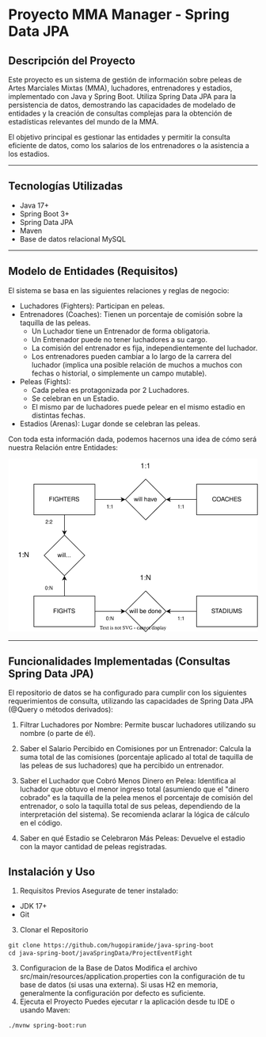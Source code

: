 # Proyecto MMA Manager - Spring Data JPA
## Descripción del Proyecto
Este proyecto es un sistema de gestión de información sobre peleas de Artes Marciales Mixtas (MMA), luchadores, entrenadores y estadios, implementado con Java y Spring Boot. Utiliza Spring Data JPA para la persistencia de datos, demostrando las capacidades de modelado de entidades y la creación de consultas complejas para la obtención de estadísticas relevantes del mundo de la MMA.

El objetivo principal es gestionar las entidades y permitir la consulta eficiente de datos, como los salarios de los entrenadores o la asistencia a los estadios.

---

## Tecnologías Utilizadas
  - Java 17+
  - Spring Boot 3+
  - Spring Data JPA
  - Maven
  - Base de datos relacional MySQL

---

## Modelo de Entidades (Requisitos)
El sistema se basa en las siguientes relaciones y reglas de negocio:

  - Luchadores (Fighters): Participan en peleas.
  - Entrenadores (Coaches): Tienen un porcentaje de comisión sobre la taquilla de las peleas.
      - Un Luchador tiene un Entrenador de forma obligatoria.
      - Un Entrenador puede no tener luchadores a su cargo.
      - La comisión del entrenador es fija, independientemente del luchador.
      - Los entrenadores pueden cambiar a lo largo de la carrera del luchador (implica una posible relación de muchos a muchos con fechas o historial, o simplemente un campo mutable).
  - Peleas (Fights):
      - Cada pelea es protagonizada por 2 Luchadores.
      - Se celebran en un Estadio.
      - El mismo par de luchadores puede pelear en el mismo estadio en distintas fechas.
  - Estadios (Arenas): Lugar donde se celebran las peleas.
    
Con toda esta información dada, podemos hacernos una idea de cómo será nuestra Relación entre Entidades:

<img src="./MMA_DB_RELATION.drawio.svg" align-center>

---

## Funcionalidades Implementadas (Consultas Spring Data JPA)
El repositorio de datos se ha configurado para cumplir con los siguientes requerimientos de consulta, utilizando las capacidades de Spring Data JPA (@Query o métodos derivados):

  1. Filtrar Luchadores por Nombre: Permite buscar luchadores utilizando su nombre (o parte de él).

  2. Saber el Salario Percibido en Comisiones por un Entrenador: Calcula la suma total de las comisiones (porcentaje aplicado al total de taquilla de las peleas de sus luchadores) que ha percibido un entrenador.

  3. Saber el Luchador que Cobró Menos Dinero en Pelea: Identifica al luchador que obtuvo el menor ingreso total (asumiendo que el "dinero cobrado" es la taquilla de la pelea menos el porcentaje de comisión del entrenador, o solo la taquilla total de sus peleas, dependiendo de la interpretación del sistema). Se recomienda aclarar la lógica de cálculo en el código.

  4. Saber en qué Estadio se Celebraron Más Peleas: Devuelve el estadio con la mayor cantidad de peleas registradas.

## Instalación y Uso
  1. Requisitos Previos
  Asegurate de tener instalado:

  - JDK 17+
  - Git
  3. Clonar el Repositorio
```
git clone https://github.com/hugopiramide/java-spring-boot
cd java-spring-boot/javaSpringData/ProjectEventFight
```
  3. Configuracion de la Base de Datos
     Modifica el archivo src/main/resources/application.properties con la configuración de tu base de datos (si usas una externa). Si usas H2 en memoria, generalmente la configuración por defecto es suficiente.
  4. Ejecuta el Proyecto
     Puedes ejecutar r la aplicación desde tu IDE o usando Maven:
```
./mvnw spring-boot:run
```
